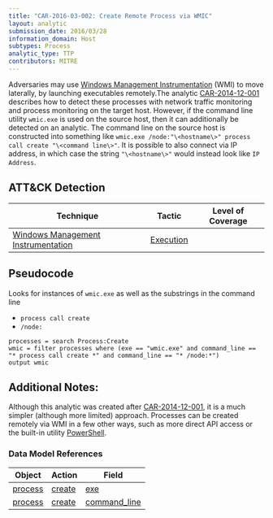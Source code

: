 ```yaml
---
title: "CAR-2016-03-002: Create Remote Process via WMIC"
layout: analytic
submission_date: 2016/03/28
information_domain: Host
subtypes: Process
analytic_type: TTP
contributors: MITRE
---
```


Adversaries may use [Windows Management Instrumentation](https://attack.mitre.org/techniques/T1047) (WMI) to move laterally, by launching executables remotely.The analytic [CAR-2014-12-001](CAR-2014-12-001) describes how to detect these processes with network traffic monitoring and process monitoring on the target host. However, if the command line utility `wmic.exe` is used on the source host, then it can additionally be detected on an analytic. The command line on the source host is constructed into something like `wmic.exe /node:"\<hostname\>" process call create "\<command line\>"`. It is possible to also connect via IP address, in which case the string `"\<hostname\>"` would instead look like `IP Address`. 

## ATT&CK Detection

|Technique |Tactic |Level of Coverage |
|---|---|---|
|[Windows Management Instrumentation](https://attack.mitre.org/techniques/T1047/)|[Execution](https://attack.mitre.org/tactics/TA0002)||

## Pseudocode
Looks for instances of `wmic.exe` as well as the substrings in the command line 
* `process call create`
* `/node:`

```
processes = search Process:Create
wmic = filter processes where (exe == "wmic.exe" and command_line == "* process call create *" and command_line == "* /node:*")
output wmic
```

## Additional Notes: 

Although this analytic was created after [CAR-2014-12-001](CAR-2014-12-001), it is a much simpler (although more limited) approach. Processes can be created remotely via WMI in a few other ways, such as more direct API access or the built-in utility [PowerShell](https://attack.mitre.org/T1086).

### Data Model References

|Object|Action|Field|
|---|---|---|
| [process](../data_model/process) | [create](../data_model/process#create) | [exe](../data_model/process#exe) |
| [process](../data_model/process) | [create](../data_model/process#create) | [command_line](../data_model/process#command_line) |